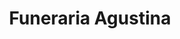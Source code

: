 ---
title: "Funeraria Agustina"
url: /san-bernardo/funeraria-agustina/
shop: directores de funerarias
---